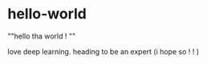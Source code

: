 # hello-world
""hello tha world ! ""

love deep learning. heading to be an expert (i hope so ! ! ) 
